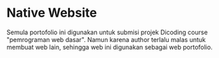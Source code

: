 # Native Website
 Semula portofolio ini digunakan untuk submisi projek Dicoding course "pemrograman web dasar". Namun karena author terlalu malas untuk membuat web lain, sehingga web ini digunakan sebagai web portofolio.
